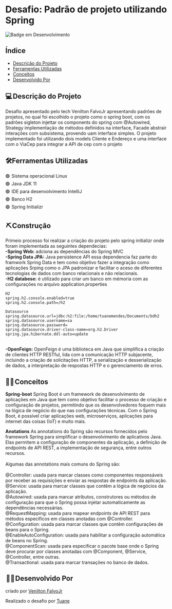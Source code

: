 <h1> Desafio: Padrão de projeto utilizando Spring</h1>

![Badge em Desenvolvimento](http://img.shields.io/static/v1?label=STATUS&message=EM%20DESENVOLVIMENTO&color=GREEN&style=for-the-badge)



<h2>Índice</h2>

* [Descrição do Projeto](#descrição-do-projeto)
* [Ferramentas Utilizadas](#ferramentas-utilizadas)
* [Conceitos](#conceitos)
* [Desenvolvido Por](#desenvolvido-por)


<h2>💻 Descrição do Projeto</h2>


<p>

Desafio apresentado pelo tech Venilton FalvoJr apresentando padrões de projetos, no qual foi escolhido o projeto como o spring boot, com os padrões sigleton injettar  os components do spring com @Autowired, Strategy implementação de métodos definidos na interface, Facade abstrair interações com subsistema, provendo  uam interface simples.
O projeto implementado foi utilizando dois models Cliente e Endereço e uma interface com o ViaCep para integrar a API de cep com o projeto 

</p>



<h2>🛠️Ferramentas Utilizadas</h2>

<p>

🟢  Sistema operacional Linux <br>
🟢  Java JDK 11<br>
🟢  IDE para desenvolvimento  IntelliJ<br>
🟢  Banco H2 <br>
🟢  Spring Initializr

</p>
<h2> ⛏️ Construção</h2>

<p>
Primeio processo foi realizar a criação do projeto pelo spring initializr onde foram implementada as seguintes dependecias:
<br> 
<strong>-Spring Web:</strong> adciona as dependências do Spring MVC
<br> 
<strong>-Spring Data JPA:</strong> Java persistence API  essa dependencia faz parte do framwork Spring Data  e tem como objetivo fazer a integração como aplicações Srping como o JPA  padronizar e facilitar o aceso de diferentes tecnologias de dados com banco relacionais e não relacionais.
<br> 
<strong>-H2 databese:</strong>  é utilizado para criar um banco em mémoria com as configurações no arquivo application.properties

```
H2
spring.h2.console.enabled=true
spring.h2.console.path=/h2
```
```
Datasource
spring.datasource.url=jdbc:h2:file:/home/tuanemendes/Documents/bdh2
spring.datasource.username=sa
spring.datasource.password=
spring.datasource.driver-class-name=org.h2.Driver
spring.jpa.hibernate.ddl-auto=update
```
<br> 
<strong>-OpenFeign:</strong> OpenFeign é uma biblioteca em Java que simplifica a criação de clientes HTTP RESTful, lida com a comunicação HTTP subjacente, incluindo a criação de solicitações HTTP, a serialização e desserialização de dados, a interpretação de respostas HTTP e o gerenciamento de erros. 
<br> 
</p>

<h2>👩‍🎓 Conceitos</h2>

<p>

<strong>Spring-boot</strong> Spring Boot é um framework de desenvolvimento de aplicações em Java que tem como objetivo facilitar o processo de criação e configuração de projetos, permitindo que os desenvolvedores foquem mais na lógica de negócio do que nas configurações técnicas. Com o Spring Boot, é possível criar aplicações web, microserviços, aplicações para internet das coisas (IoT) e muito mais.

<strong>Anotations</strong> As annotations do Spring são recursos fornecidos pelo framework Spring para simplificar o desenvolvimento de aplicativos Java. Elas permitem a configuração de componentes da aplicação, a definição de endpoints de API REST, a implementação de segurança, entre outros recursos.
<br>
<br>
Algumas das annotations mais comuns do Spring são:
<br>
<br>
@Controller: usada para marcar classes como componentes responsáveis por receber as requisições e enviar as respostas de endpoints da aplicação.
<br>
@Service: usada para marcar classes que contêm a lógica de negócios da aplicação.
<br>
@Autowired: usada para marcar atributos, construtores ou métodos de configuração para que o Spring possa injetar automaticamente as dependências necessárias.
<br>
@RequestMapping: usada para mapear endpoints de API REST para métodos específicos em classes anotadas com @Controller.
<br>
@Configuration: usada para marcar classes que contêm configurações de beans para o Spring.
<br>
@EnableAutoConfiguration: usada para habilitar a configuração automática de beans no Spring.
<br>
@ComponentScan: usada para especificar o pacote base onde o Spring deve procurar por classes anotadas com @Component, @Service, @Controller, entre outras.
<br>
@Transactional: usada para marcar transações no banco de dados.

</p>


<h2> 👩‍💻 Desenvolvido Por</h2>

criado por [Venilton FalvoJr](https://www.linkedin.com/in/falvojr/)

Realizado o desafio por [Tuane](https://www.linkedin.com/in/tuane-mendes/)
